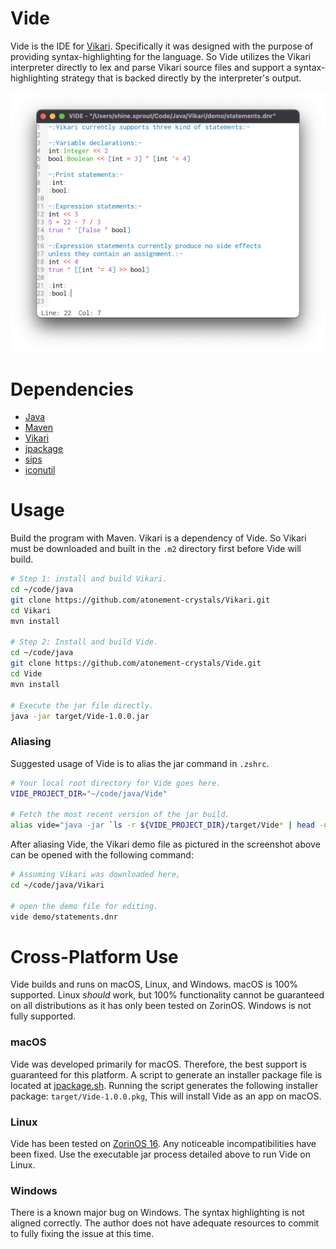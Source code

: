 # Vide

Vide is the IDE for [Vikari][0]. Specifically it was designed with the purpose of providing syntax-highlighting for the language. So Vide utilizes the Vikari interpreter directly to lex and parse Vikari source files and support a syntax-highlighting strategy that is backed directly by the interpreter's output.

![A screenshot of Vide showing a Vikari demo file.](images/screenshot_01.png)

# Dependencies

- [Java][1]
- [Maven][2]
- [Vikari][0]
- [jpackage][3]
- [sips][4]
- [iconutil][5]

# Usage

Build the program with Maven. Vikari is a dependency of Vide. So Vikari must be downloaded and built in the `.m2` directory first before Vide will build.

```zsh
# Step 1: install and build Vikari.
cd ~/code/java
git clone https://github.com/atonement-crystals/Vikari.git
cd Vikari
mvn install

# Step 2: Install and build Vide.
cd ~/code/java
git clone https://github.com/atonement-crystals/Vide.git
cd Vide
mvn install

# Execute the jar file directly.
java -jar target/Vide-1.0.0.jar
```

### Aliasing

Suggested usage of Vide is to alias the jar command in `.zshrc`.

```zsh
# Your local root directory for Vide goes here.
VIDE_PROJECT_DIR="~/code/java/Vide"

# Fetch the most recent version of the jar build.
alias vide="java -jar `ls -r ${VIDE_PROJECT_DIR}/target/Vide* | head -n1`"
```

After aliasing Vide, the Vikari demo file as pictured in the screenshot above can be opened with the following command:

```zsh
# Assuming Vikari was downloaded here,
cd ~/code/java/Vikari

# open the demo file for editing.
vide demo/statements.dnr
```

# Cross-Platform Use

Vide builds and runs on macOS, Linux, and Windows. macOS is 100% supported. Linux _should_ work, but 100% functionality cannot be guaranteed on all distributions as it has only been tested on ZorinOS. Windows is not fully supported.

### macOS

Vide was developed primarily for macOS. Therefore, the best support is guaranteed for this platform. A script to generate an installer package file is located at [jpackage.sh](jpackage.sh). Running the script generates the following installer package: `target/Vide-1.0.0.pkg`,  This will install Vide as an app on macOS.

### Linux

Vide has been tested on [ZorinOS 16][6]. Any noticeable incompatibilities have been fixed. Use the executable jar process detailed above to run Vide on Linux.

### Windows

There is a known major bug on Windows. The syntax highlighting is not aligned correctly. The author does not have adequate resources to commit to fully fixing the issue at this time.

[0]: https://github.com/atonement-crystals/Vikari
[1]: https://jdk.java.net/21/
[2]: https://maven.apache.org/download.cgi
[3]: https://docs.oracle.com/en/java/javase/14/docs/specs/man/jpackage.html
[4]: https://blog.smittytone.net/2019/10/24/macos-image-manipulation-with-sips/
[5]: https://www.unix.com/man-page/osx/1/iconutil/
[6]: https://zorin.com/os/download/
